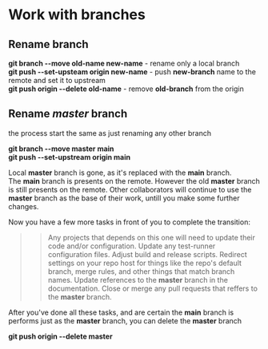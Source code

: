 # Work with branches

## Rename branch

**git branch --move old-name new-name** - rename only a local branch  
**git push --set-upsteam origin new-name** - push **new-branch** name to the remote and set it to upstream  
**git push origin --delete old-name** - remove **old-branch** from the origin

## Rename _master_ branch

the process start the same as just renaming any other branch

**git branch --move master main**  
**git push --set-upstream origin main**

Local **master** branch is gone, as it's replaced with the **main** branch.  
The **main** branch is presents on the remote. However the old **master** branch is still presents on the remote.
Other collaborators will continue to use the **master** branch as the base of their work,
untill you make some further changes.

Now you have a few more tasks in front of you to complete the transition:

> > Any projects that depends on this one will need to update their code and/or configuration.
> > Update any test-runner configuration files.
> > Adjust build and release scripts.
> > Redirect settings on your repo host for things like the repo's default branch, merge rules, and other things that match branch names.
> > Update references to the **master** branch in the documentation.
> > Close or merge any pull requests that reffers to the **master** branch.

After you've done all these tasks, and are certain the **main** branch is performs just as the **master** branch, you can delete the **master** branch

**git push origin --delete master**

